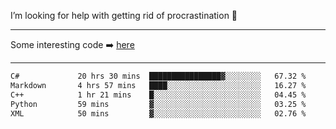 I’m looking for help with getting rid of procrastination 🤔

-----

Some interesting code :arrow_right: [here](https://github.com/zhen8838/playground)

-----

<!--START_SECTION:waka-->

```txt
C#             20 hrs 30 mins  ████████████████▓░░░░░░░░   67.32 %
Markdown       4 hrs 57 mins   ████░░░░░░░░░░░░░░░░░░░░░   16.27 %
C++            1 hr 21 mins    █░░░░░░░░░░░░░░░░░░░░░░░░   04.45 %
Python         59 mins         ▓░░░░░░░░░░░░░░░░░░░░░░░░   03.25 %
XML            50 mins         ▓░░░░░░░░░░░░░░░░░░░░░░░░   02.76 %
```

<!--END_SECTION:waka-->

<!--
**zhen8838/zhen8838** is a ✨ _special_ ✨ repository because its `README.md` (this file) appears on your GitHub profile.

Here are some ideas to get you started:

- 🔭 I’m currently working on ...
- 🌱 I’m currently learning ...
- 👯 I’m looking to collaborate on ...
 ...
- 💬 Ask me about ...
- 📫 How to reach me: ...
- 😄 Pronouns: ...
- ⚡ Fun fact: ...
-->
